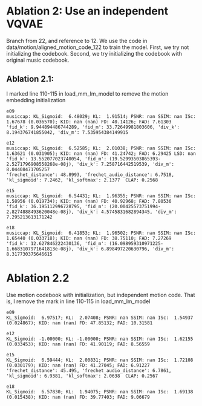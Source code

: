 # Ablation 2: Use an independent VQVAE
Branch from 22, and reference to  12. We use the code in data/motion/aligned_motion_code_122
to train the model. First, we try not initializing the codebook. Second, we try initializing the codebook
with original music codebook.

## Ablation 2.1:
I marked line 110-115 in load_mm_lm_model to remove the motion embedding initialization

    e09
    musiccap: KL_Sigmoid:  6.48029; KL:  1.91514; PSNR: nan SSIM: nan ISc:  1.67678 (0.036570); KID: nan (nan) FD: 40.14126; FAD: 7.61303
    'fid_k': 9.944894486744289, 'fid_m': 33.72649981803606, 'div_k': 8.194376741855042, 'div_m': 7.535954384149915

    e12
    musiccap: KL_Sigmoid:  6.52585; KL:  2.01038; PSNR: nan SSIM: nan ISc:  1.63621 (0.031905); KID: nan (nan) FD: 41.24742; FAD: 6.29425 LSD: nan
    'fid_k': 13.552077023740054, 'fid_m': (19.52993503865393-2.5271796908558268e-08j), 'div_k': 7.258716442519539, 'div_m': 8.04408471705257
    'frechet_distance': 48.8993, 'frechet_audio_distance': 6.7518, 'kl_sigmoid': 7.2462, 'kl_softmax': 2.1377  CLAP: 0.2568

    e15
    musiccap: KL_Sigmoid:  6.54431; KL:  1.96355; PSNR: nan SSIM: nan ISc:  1.58956 (0.019734); KID: nan (nan) FD: 40.92968; FAD: 7.80536
    'fid_k': 36.195112996728795, 'fid_m': (20.00425573751994-2.8274888493620048e-08j), 'div_k': 4.5745831682894345, 'div_m': 7.295213613171242

    e18
    musiccap: KL_Sigmoid:  6.41853; KL:  1.96502; PSNR: nan SSIM: nan ISc:  1.65440 (0.033718); KID: nan (nan) FD: 38.75110; FAD: 7.27269
    'fid_k': 12.627846222430136, 'fid_m': (16.098959310971225-1.6683107971641813e-08j), 'div_k': 6.898497220630796, 'div_m': 8.317730375646615




# Ablation 2.2
Use motion codebook with initialization, but independent motion code. That is, I remove the mark in line 110-115 in load_mm_lm_model

    e09
    KL_Sigmoid:  6.97517; KL:  2.07408; PSNR: nan SSIM: nan ISc:  1.54937 (0.024867); KID: nan (nan) FD: 47.85132; FAD: 10.31581

    e12
    KL_Sigmoid: -1.00000; KL: -1.00000; PSNR: nan SSIM: nan ISc:  1.62155 (0.033453); KID: nan (nan) FD: 41.90119; FAD: 8.56559

    e15
    KL_Sigmoid:  6.59444; KL:  2.00831; PSNR: nan SSIM: nan ISc:  1.72108 (0.030179); KID: nan (nan) FD: 41.27045; FAD: 6.91227
    'frechet_distance': 45.495, 'frechet_audio_distance': 6.7861, 'kl_sigmoid': 6.9381, 'kl_softmax': 2.0638  CLAP: 0.2567

    e18
    KL_Sigmoid:  6.57830; KL:  1.94075; PSNR: nan SSIM: nan ISc:  1.69138 (0.015438); KID: nan (nan) FD: 39.77403; FAD: 9.06679
